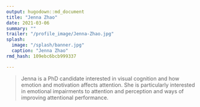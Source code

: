 ```yaml
---
output: hugodown::md_document
title: "Jenna Zhao"
date: 2021-03-06
summary: ""
trailer: "/profile_image/Jenna-Zhao.jpg"
splash:
  image: "/splash/banner.jpg"
  caption: "Jenna Zhao"
rmd_hash: 109ebc6bcb999337

---
```


> Jenna is a PhD candidate interested in visual cognition and how emotion and motivation affects attention. She is particularly interested in emotional impairments to attention and perception and ways of improving attentional performance.

